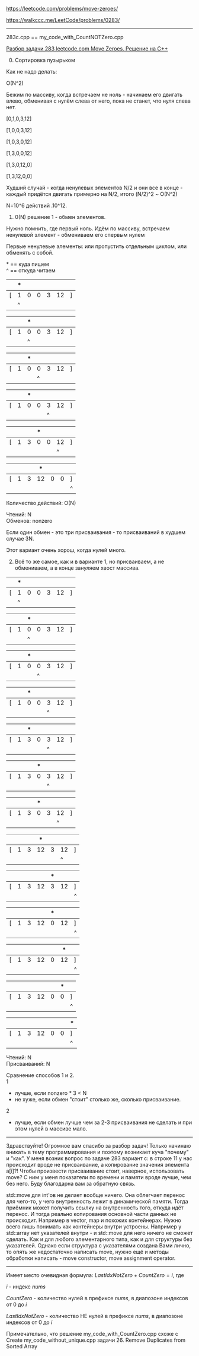 https://leetcode.com/problems/move-zeroes/

https://walkccc.me/LeetCode/problems/0283/

________

283c.cpp == my_code_with_CountNOTZero.cpp

[Разбор задачи 283 leetcode.com Move Zeroes. Решение на C++](https://www.youtube.com/watch?v=oIJ5qG1CPz0)

0. Сортировка пузырьком

Как не надо делать:

O(N^2)

Бежим по массиву, когда встречаем не ноль - начинаем его двигать влево, обменивая с нулём слева от него, пока не станет, что нуля слева нет.

[0,1,0,3,12]

[1,0,0,3,12]

[1,0,3,0,12]

[1,3,0,0,12]

[1,3,0,12,0]

[1,3,12,0,0]

Худший случай - когда ненулевых элементов N/2 и они все в конце - каждый придётся двигать примерно на N/2, итого (N/2)^2 ~ O(N^2)


N=10^6 действий .10^12.

1. 0(N) решение 1 - обмен элементов.

Нужно помнить, где первый ноль. Идём по массиву, встречаем ненулевой элемент - обмениваем его спервым нулем

Первые ненулевые элементы: или пропустить отдельным циклом, или обменять с собой.

\* == куда пишем  
^ == откуда читаем

|   	| * 	|   	|   	|   	|    	|   	|
|---	|---	|---	|---	|---	|----	|---	|
| [ 	| 1 	| 0 	| 0 	| 3 	| 12 	| ] 	|
|   	| ^ 	|   	|   	|   	|    	|   	|

|   	|   	| * 	|   	|   	|    	|   	|
|---	|---	|---	|---	|---	|----	|---	|
| [ 	| 1 	| 0 	| 0 	| 3 	| 12 	| ] 	|
|   	|   	| ^  	|   	|   	|    	|   	|

|   	|   	| * 	|   	|   	|    	|   	|
|---	|---	|---	|---	|---	|----	|---	|
| [ 	| 1 	| 0 	| 0 	| 3 	| 12 	| ] 	|
|   	|   	|   	| ^ 	|   	|    	|   	|

|   	|   	| * 	|   	|   	|    	|   	|
|---	|---	|---	|---	|---	|----	|---	|
| [ 	| 1 	| 0 	| 0 	| 3 	| 12 	| ] 	|
|   	|   	|   	|   	| ^  	|    	|   	|

|   	|   	|  	  | * 	|   	|    	|   	|
|---	|---	|---	|---	|---	|----	|---	|
| [ 	| 1 	| 3 	| 0 	| 0 	| 12 	| ] 	|
|   	|   	|   	|   	|   	| ^   |   	|

|   	|   	|  	  | * 	|   	|    	|   	|
|---	|---	|---	|---	|---	|----	|---	|
| [ 	| 1 	| 3 	| 12 	| 0 	| 0 	| ] 	|
|   	|   	|   	|   	|   	|     | ^  	|

Количество действий: O(N)

Чтений: N  
Обменов: nonzero

Если один обмен - это три присваивания - то присваиваний в худшем случае 3N.

Этот вариант очень хорош, когда нулей много.

2. Всё то же самое, как и в варианте 1, но присваиваем, а не обмениваем, а в конце зануляем хвост массива.

|   	| * 	|   	|   	|   	|    	|   	|
|---	|---	|---	|---	|---	|----	|---	|
| [ 	| 1 	| 0 	| 0 	| 3 	| 12 	| ] 	|
|   	| ^ 	|   	|   	|   	|    	|   	|

|   	|   	| *  	|   	|   	|    	|   	|
|---	|---	|---	|---	|---	|----	|---	|
| [ 	| 1 	| 0 	| 0 	| 3 	| 12 	| ] 	|
|   	|   	| ^  	|   	|   	|    	|   	|

|   	|   	| *  	|   	|   	|    	|   	|
|---	|---	|---	|---	|---	|----	|---	|
| [ 	| 1 	| 0 	| 0 	| 3 	| 12 	| ] 	|
|   	|   	|   	| ^  	|   	|    	|   	|

|   	|   	| *  	|   	|   	|    	|   	|
|---	|---	|---	|---	|---	|----	|---	|
| [ 	| 1 	| 0 	| 0 	| 3 	| 12 	| ] 	|
|   	|   	|   	|   	| ^  	|    	|   	|

|   	|   	| *  	|   	|   	|    	|   	|
|---	|---	|---	|---	|---	|----	|---	|
| [ 	| 1 	| 3 	| 0 	| 3 	| 12 	| ] 	|
|   	|   	|   	|   	| ^  	|    	|   	|

|   	|   	|   	| *  	|   	|    	|   	|
|---	|---	|---	|---	|---	|----	|---	|
| [ 	| 1 	| 3 	| 0 	| 3 	| 12 	| ] 	|
|   	|   	|   	|   	| ^  	|    	|   	|

|   	|   	|   	| *  	|   	|    	|   	|
|---	|---	|---	|---	|---	|----	|---	|
| [ 	| 1 	| 3 	| 0 	| 3 	| 12 	| ] 	|
|   	|   	|   	|   	|   	| ^  	|   	|

|   	|   	|   	| *  	|   	|    	|   	|
|---	|---	|---	|---	|---	|----	|---	|
| [ 	| 1 	| 3 	| 12 	| 3 	| 12 	| ] 	|
|   	|   	|   	|   	|   	| ^  	|   	|

|   	|   	|   	|   	| *  	|    	|   	|
|---	|---	|---	|---	|---	|----	|---	|
| [ 	| 1 	| 3 	| 12 	| 3 	| 12 	| ] 	|
|   	|   	|   	|   	|   	|   	| ^  	|

|   	|   	|   	|   	| *  	|    	|   	|
|---	|---	|---	|---	|---	|----	|---	|
| [ 	| 1 	| 3 	| 12 	| 0 	| 12 	| ] 	|
|   	|   	|   	|   	|   	|   	| ^  	|

|   	|   	|   	|   	|   	| *  	|   	|
|---	|---	|---	|---	|---	|----	|---	|
| [ 	| 1 	| 3 	| 12 	| 0 	| 12 	| ] 	|
|   	|   	|   	|   	|   	|   	| ^  	|

|   	|   	|   	|   	|   	| *  	|   	|
|---	|---	|---	|---	|---	|----	|---	|
| [ 	| 1 	| 3 	| 12 	| 0 	| 0 	| ] 	|
|   	|   	|   	|   	|   	|   	| ^  	|

|   	|   	|   	|   	|   	|   	| *  	|
|---	|---	|---	|---	|---	|----	|---	|
| [ 	| 1 	| 3 	| 12 	| 0 	| 0 	| ] 	|
|   	|   	|   	|   	|   	|   	| ^  	|

Чтений: N  
Присваиваний: N

Сравнение способов 1 и 2.   
1 
- лучше, если nonzero * 3 < N   
- не хуже, если обмен "стоит" столько же, сколько присваивание.     

2
 - лучше, если обмен лучше чем за 2-3 присваивания не сделать и при этом нулей в массиве мало. 
_________

Здравствуйте! Огромное вам спасибо за разбор задач! Только начинаю вникать в тему программирования и поэтому возникает куча "почему" и "как". У меня возник вопрос по задаче 283 вариант с: в строке 11 у нас происходит вроде не присваивание, а копирование значения элемента a[i]?! Чтобы произвести присваивание стоит, наверное, использовать move? С ним у меня показатели по времени и памяти вроде лучше, чем без него. Буду благодарна вам за обратную связь.

std::move для int'ов не делает вообще ничего. Она облегчает перенос для чего-то, у чего внутренность лежит в динамической памяти. Тогда приёмник может получить ссылку на внутренность того, откуда идёт перенос. И тогда реально копирования основной части данных не происходит. Например в vector, map и похожих контейнерах. Нужно всего лишь понимать как контейнеры внутри устроены. Например у std::array нет указателей внутри - и std::move для него ничего не сможет сделать. Как и для любого элементарного типа, как и для структуры без указателей. Однако если структура с указателями создана Вами лично, то опять же недостаточно написать move, нужно ещё и методы обработки написать - move constructor, move assignment operator.

________

Имеет место очевидная формула: $LastIdxNotZero + CountZero = i$, где

$i$ - индекс $nums$

$CountZero$ - количество нулей в префиксе $nums$, в диапозоне индексов от 0 до $i$

$LastIdxNotZero$ - количество НЕ нулей в префиксе $nums$, в диапозоне индексов от 0 до $i$

Примечательно, что решение my_code_with_CountZero.cpp схоже с Create my_code_without_unique.cpp задачи 26. Remove Duplicates from Sorted Array
